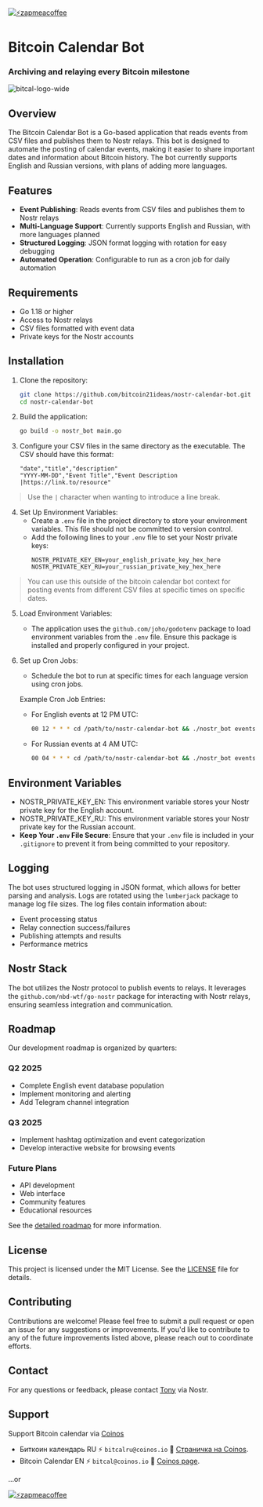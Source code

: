 [![⚡️zapmeacoffee](https://img.shields.io/badge/⚡️zap_-me_a_coffee-violet?style=plastic)](https://zapmeacoffee.com/npub1tcalvjvswjh5rwhr3gywmfjzghthexjpddzvlxre9wxfqz4euqys0309hn)

# Bitcoin Calendar Bot

### Archiving and relaying every Bitcoin milestone 

![bitcal-logo-wide](https://i.nostr.build/Z3h9vApqgLXXgvdH.jpg)

## Overview

The Bitcoin Calendar Bot is a Go-based application that reads events from CSV files and publishes them to Nostr relays. This bot is designed to automate the posting of calendar events, making it easier to share important dates and information about Bitcoin history. The bot currently supports English and Russian versions, with plans of adding more languages.

## Features

- **Event Publishing**: Reads events from CSV files and publishes them to Nostr relays
- **Multi-Language Support**: Currently supports English and Russian, with more languages planned
- **Structured Logging**: JSON format logging with rotation for easy debugging
- **Automated Operation**: Configurable to run as a cron job for daily automation

## Requirements

- Go 1.18 or higher
- Access to Nostr relays
- CSV files formatted with event data
- Private keys for the Nostr accounts

## Installation

1. Clone the repository:
   ```bash
   git clone https://github.com/bitcoin21ideas/nostr-calendar-bot.git
   cd nostr-calendar-bot
   ```

2. Build the application:
   ```bash
   go build -o nostr_bot main.go
   ```

3. Configure your CSV files in the same directory as the executable. The CSV should have this format:
   ```
   "date","title","description"
   "YYYY-MM-DD","Event Title","Event Description |https://link.to/resource"
   ```
> Use the `|` character when wanting to introduce a line break. 

4. Set Up Environment Variables:
   - Create a `.env` file in the project directory to store your environment variables. This file should not be committed to version control.
   - Add the following lines to your `.env` file to set your Nostr private keys:
     ```
     NOSTR_PRIVATE_KEY_EN=your_english_private_key_hex_here
     NOSTR_PRIVATE_KEY_RU=your_russian_private_key_hex_here
     ```

> You can use this outside of the bitcoin calendar bot context for posting events from different CSV files at specific times on specific dates.

5. Load Environment Variables:
   - The application uses the `github.com/joho/godotenv` package to load environment variables from the `.env` file. Ensure this package is installed and properly configured in your project.

6. Set up Cron Jobs:
   - Schedule the bot to run at specific times for each language version using cron jobs.

   Example Cron Job Entries:
   - For English events at 12 PM UTC:
     ```bash
     00 12 * * * cd /path/to/nostr-calendar-bot && ./nostr_bot events_en.csv NOSTR_PRIVATE_KEY_EN >> /path/to/nostr_bot_en.log 2>&1
     ```
   - For Russian events at 4 AM UTC:
     ```bash
     00 04 * * * cd /path/to/nostr-calendar-bot && ./nostr_bot events_ru.csv NOSTR_PRIVATE_KEY_RU >> /path/to/nostr_bot_ru.log 2>&1
     ```

## Environment Variables

- NOSTR_PRIVATE_KEY_EN: This environment variable stores your Nostr private key for the English account.
- NOSTR_PRIVATE_KEY_RU: This environment variable stores your Nostr private key for the Russian account.
- **Keep Your `.env` File Secure**: Ensure that your `.env` file is included in your `.gitignore` to prevent it from being committed to your repository.

## Logging

The bot uses structured logging in JSON format, which allows for better parsing and analysis. Logs are rotated using the `lumberjack` package to manage log file sizes. The log files contain information about:

- Event processing status
- Relay connection success/failures
- Publishing attempts and results
- Performance metrics

## Nostr Stack

The bot utilizes the Nostr protocol to publish events to relays. It leverages the `github.com/nbd-wtf/go-nostr` package for interacting with Nostr relays, ensuring seamless integration and communication.

## Roadmap

Our development roadmap is organized by quarters:

### Q2 2025
- Complete English event database population
- Implement monitoring and alerting
- Add Telegram channel integration

### Q3 2025
- Implement hashtag optimization and event categorization
- Develop interactive website for browsing events

### Future Plans
- API development
- Web interface
- Community features
- Educational resources

See the [detailed roadmap](/ROADMAP.md) for more information.

## License

This project is licensed under the MIT License. See the [LICENSE](https://github.com/bitcoin21ideas/nostr-calendar-bot/blob/main/LICENSE.txt) file for details.

## Contributing

Contributions are welcome! Please feel free to submit a pull request or open an issue for any suggestions or improvements. If you'd like to contribute to any of the future improvements listed above, please reach out to coordinate efforts.

## Contact

For any questions or feedback, please contact [Tony](https://njump.me/npub10awzknjg5r5lajnr53438ndcyjylgqsrnrtq5grs495v42qc6awsj45ys7) via Nostr.

## Support 

Support Bitcoin calendar via [Coinos](https://coinos.io/)
- Биткоин календарь RU ⚡️ `bitcalru@coinos.io` 🔗 [Страничка на Coinos](https://coinos.io/bitcalru).
- Bitcoin Calendar EN ⚡️ `bitcal@coinos.io` 🔗 [Coinos page](https://coinos.io/bitcal).

...or 

[![⚡️zapmeacoffee](https://img.shields.io/badge/⚡️zap_-me_a_coffee-violet?style=plastic)](https://zapmeacoffee.com/npub1tcalvjvswjh5rwhr3gywmfjzghthexjpddzvlxre9wxfqz4euqys0309hn)
